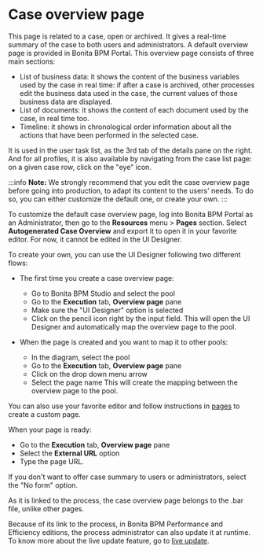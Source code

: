 # Case overview page

This page is related to a case, open or archived. It gives a real-time summary of the case to both users and administrators.
A default overview page is provided in Bonita BPM Portal.
This overview page consists of three main sections:
* List of business data: it shows the content of the business variables used by the case in real time: if after a case is archived, other processes edit the business data used in the case, the current values of those business data are displayed.
* List of documents: it shows the content of each document used by the case, in real time too.
* Timeline: it shows in chronological order information about all the actions that have been performed in the selected case.

It is used in the user task list, as the 3rd tab of the details pane on the right.
And for all profiles, it is also available by navigating from the case list page: on a given case row, click on the "eye" icon.

:::info
**Note:** We strongly recommend that you edit the case overview page before going into production, to adapt its content to the users' needs.
To do so, you can either customize the default one, or create your own.
:::

To customize the default case overview page, log into Bonita BPM Portal as an Administrator, then go to the **Resources** menu > **Pages** section.
Select **Autogenerated Case Overview** and export it to open it in your favorite editor. For now, it cannot be edited in the UI Designer.

To create your own, you can use the UI Designer following two different flows:
 - The first time you create a case overview page:
   - Go to Bonita BPM Studio and select the pool
   - Go to the **Execution** tab, **Overview page** pane
   - Make sure the "UI Designer" option is selected
   - Click on the pencil icon right by the input field.
   This will open the UI Designer and automatically map the overview page to the pool.

 - When the page is created and you want to map it to other pools:
   - In the diagram, select the pool
   - Go to the **Execution** tab, **Overview page** pane
   - Click on the drop down menu arrow
   - Select the page name
   This will create the mapping between the overview page to the pool.

You can also use your favorite editor and follow instructions in [pages](pages.md#custom_pages) to create a custom page.
<!-- The following text is written below the field of the "External URL" option. Does this apply to overview page? "The processInstanceID is provided in the query string. It is the valued o f the parameter <id> that is added to the external URL when redirecting. Other REST API resouerces are available for filling in the page with values, notably a "context" (API/bpm/case/<processInstanceId>/context and API/bpm/archivedCase/<archiveProcessInstanceID>/context) including business data and document references." -->

When your page is ready:
 - Go to the **Execution** tab, **Overview page** pane
 - Select the **External URL** option
 - Type the page URL.
 <!-- What if the page is under "Resources" in the Portal? What is its URL? -->

If you don't want to offer case summary to users or administrators, select the "No form" option.
   <!-- See BS-15600 to rename this option into "No page".-->

As it is linked to the process, the case overview page belongs to the .bar file, unlike other pages.

<!-- What happens for called processes? (=> don't forget to do it also for called processes?) -->

Because of its link to the process, in Bonita BPM Performance and Efficiency editions, the process administrator can also update it at runtime.
To know more about the live update feature, go to [live update](live-update.md).
